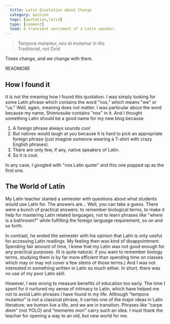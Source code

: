 ```yaml
---
  title: Latin Quiotation about Change
  category: opinion
  tags: [quotation,latin]
  type: [comment]
  lead: A transient sentiment of a Latin speaker.
---
```


<blockquote>
  Tempora mutantur, nos et mutamur in illis
  <footer>Traditional, not Ovid</footer>
</blockquote>
Times change, and we change with them.

READMORE

## How I found it

It is not the meaning how I found this quotation. I was simply looking for some Latin phrase which contains the word "nos," which means "we" or "us." Well, again, meaning does not matter. I was particular about the word because my name, Shinnosuke contains "nos" in it. And I thought something Latin should be a good name for my new blog because 

1. A foreign phrase always sounds cool
2. But natives would laugh at you because it is hard to pick an appropriate foreign phrase (just imagine someone wearing a T-shirt with crazy English phrases).
3. There are only few, if any, native speakers of Latin.
4. So it is cool.

In any case, I googled with "nos Latin quote" and this one popped up as the first one.

## The World of Latin

My Latin teacher started a semester with questions about what students would use Latin for. The answers are... Well, you can take a guess. There were a bunch of practical answers: to remember biological terms, to make it help for mastering Latin related languages, not to learn phrases like "where is a bathroom?" while fulfilling the foreign language requirement, so on and so forth.

In contrast, he ended the semester with his opinion that Latin is only useful for accessing Latin readings. My feeling then was kind of disappointment. Spending fair amount of time, I knew that my Latin was not good enough for any practical purposes. (It is quite natural; if you want to remember biology terms, studying them is by far more efficient than spending time on classes which may or may not cover a few stems of those terms.) And I was not interested in something written in Latin so much either. In short, there was no use of my poor Latin skill.

However, I was wrong to measure benefits of education too early. The time I spent for it nurtured my sense of intimacy to Latin, which have helped me not to avoid Latin phrases I have found in my life. Although <q>tempora mutantur</q> is not a classical phrase, it carries one of the major ideas in Latin literature; we human live a life, and we are in transition. Phrases like <q>carpe diem</q> (not YOLO) and <q>memento mori</q> carry such an idea. I must thank the teacher for opening a way to an old, but new world for me. 


